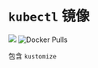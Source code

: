 # `kubectl` 镜像
![](https://img.shields.io/docker/cloud/automated/guoxudongdocker/kubectl.svg)
![Docker Pulls](https://img.shields.io/docker/pulls/guoxudongdocker/kubectl.svg)

包含 `kustomize`
